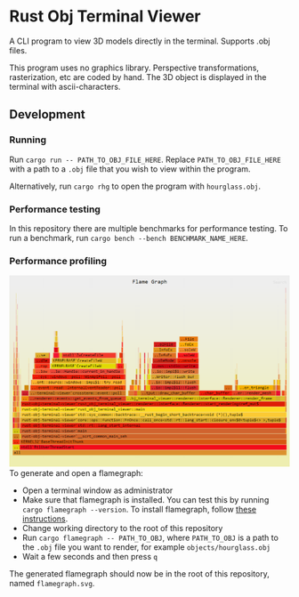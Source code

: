 # Rust Obj Terminal Viewer
A CLI program to view 3D models directly in the terminal. Supports .obj files.

This program uses no graphics library. Perspective transformations, rasterization, etc are coded by hand. The 3D object is displayed in the terminal with ascii-characters.

## Development

### Running
Run `cargo run -- PATH_TO_OBJ_FILE_HERE`. Replace `PATH_TO_OBJ_FILE_HERE` with a path to a `.obj` file that you wish to view within the program.

Alternatively, run `cargo rhg` to open the program with `hourglass.obj`.

### Performance testing
In this repository there are multiple benchmarks for performance testing. To run a benchmark, run `cargo bench --bench BENCHMARK_NAME_HERE`.

### Performance profiling
![An example of what the generated flamegraph can look like](flamegraph_example.png)
To generate and open a flamegraph:
- Open a terminal window as administrator
- Make sure that flamegraph is installed. You can test this by running `cargo flamegraph --version`. To install flamegraph, follow [these instructions](https://github.com/flamegraph-rs/flamegraph?tab=readme-ov-file#installation). 
- Change working directory to the root of this repository
- Run 
`cargo flamegraph -- PATH_TO_OBJ`, where `PATH_TO_OBJ` is a path to the `.obj` file you want to render, for example `objects/hourglass.obj`
- Wait a few seconds and then press `q`

The generated flamegraph should now be in the root of this repository, named `flamegraph.svg`.
